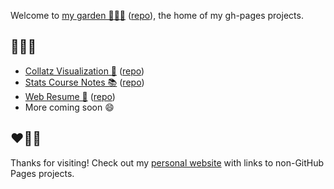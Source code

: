 Welcome to [my garden 👨🏽‍🌾](/) ([repo](https://github.com/jtaaa/jtaaa.github.io)), the home of my gh-pages projects.

## 🌱🌿🌴

- [Collatz Visualization 🔢](/collatz-visualization) ([repo](https://github.com/jtaaa/collatz-visualization))
- [Stats Course Notes 📚](https://rawcdn.githack.com/jtaaa/STAT230-Course-Notes/7462b5532780198763ef9c27d40bedde2d8a7dee/STAT230_Course_Notes.pdf) ([repo](https://github.com/jtaaa/STAT230-Course-Notes))
- [Web Resume 📄](/web-resume) ([repo](https://github.com/jtaaa/web-resume))
- More coming soon 😄

## ❤️🖤🤍
Thanks for visiting!
Check out my [personal website](https://www.jallum.xyz/) with links to non-GitHub Pages projects.
